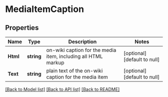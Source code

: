 # MediaItemCaption

## Properties
Name | Type | Description | Notes
------------ | ------------- | ------------- | -------------
**Html** | **string** | on-wiki caption for the media item, including all HTML markup | [optional] [default to null]
**Text** | **string** | plain text of the on-wiki caption for the media item | [optional] [default to null]

[[Back to Model list]](../README.md#documentation-for-models) [[Back to API list]](../README.md#documentation-for-api-endpoints) [[Back to README]](../README.md)

